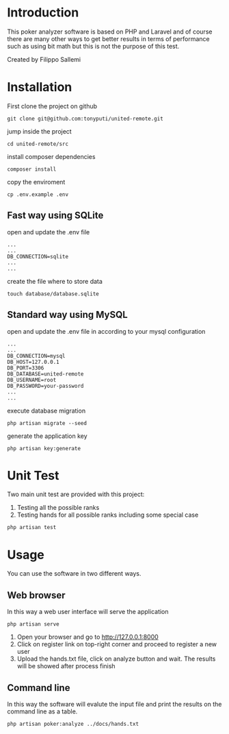 # Introduction

This poker analyzer software is based on PHP and Laravel and of course there are many other ways to get better 
results in terms of performance such as using bit math but this is not the purpose of this test.

Created by Filippo Sallemi

# Installation

First clone the project on github

`git clone git@github.com:tonyputi/united-remote.git`

jump inside the project

`cd united-remote/src`

install composer dependencies

`composer install`

copy the enviroment

`cp .env.example .env`

## Fast way using SQLite

open and update the .env file

```
...
...
DB_CONNECTION=sqlite
...
...
```

create the file where to store data

`touch database/database.sqlite`


## Standard way using MySQL

open and update the .env file in according to your mysql configuration

```
...
...
DB_CONNECTION=mysql
DB_HOST=127.0.0.1
DB_PORT=3306
DB_DATABASE=united-remote
DB_USERNAME=root
DB_PASSWORD=your-password
...
...
```

execute database migration

`php artisan migrate --seed`

generate the application key

`php artisan key:generate`

# Unit Test

Two main unit test are provided with this project:

1. Testing all the possible ranks
2. Testing hands for all possible ranks including some special case

`php artisan test`

# Usage

You can use the software in two different ways.

## Web browser

In this way a web user interface will serve the application

`php artisan serve`

1. Open your browser and go to http://127.0.0.1:8000
2. Click on register link on top-right corner and proceed to register a new user
3. Upload the hands.txt file, click on analyze button and wait. The results will be showed after process finish

## Command line

In this way the software will evalute the input file and print the results on the command line as a table.

`php artisan poker:analyze ../docs/hands.txt`

